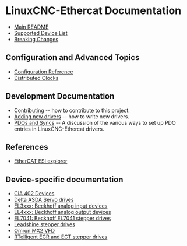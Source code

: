 # LinuxCNC-Ethercat Documentation

- [Main README](https://github.com/linuxcnc-ethercat/linuxcnc-ethercat/blob/master/README.md)
- [Supported Device List](DEVICES.md)
- [Breaking Changes](changes.md)

## Configuration and Advanced Topics

- [Configuration Reference](configuration-reference.md)
- [Distributed Clocks](distributed-clocks.md)

## Development Documentation

- [Contributing](https://github.com/linuxcnc-ethercat/linuxcnc-ethercat/blob/master/CONTRIBUTING.md)
  -- how to contribute to this project.
- [Adding new drivers](adding-drivers.md) -- how to write new drivers.
- [PDOs and Syncs](pdos-and-syncs.md) -- A discussion of the various
  ways to set up PDO entries in LinuxCNC-Ethercat drivers.

## References

- [EtherCAT ESI explorer](http://linuxcnc-ethercat.github.io/esi-data/devices)

## Device-specific documentation

- [CiA 402 Devices](cia402.md)
- [Delta ASDA Servo drives](deasda.md)
- [EL3xxx: Beckhoff analog input devices](el3xxx.md)
- [EL4xxx: Beckhoff analog output devices](el4xxx.md)
- [EL7041: Beckhoff EL7041 stepper drives](el7041.md)
- [Leadshine stepper drives](leadshine_stepper.md)
- [Omron MX2 VFD](ommx2.md)
- [RTelligent ECR and ECT stepper drives](rtec.md)
